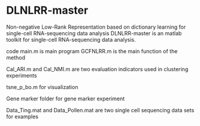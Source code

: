 # DLNLRR-master
Non-negative Low-Rank Representation based on dictionary learning for single-cell RNA-sequencing data analysis
DLNLRR-master is an matlab toolkit for single-cell RNA-sequencing data analysis.

code
main.m is main program
GCFNLRR.m is the main function of the method

Cal_ARI.m and Cal_NMI.m are two evaluation indicators used in clustering experiments

tsne_p_bo.m for visualization

Gene marker folder for gene marker experiment


Data_Ting.mat and Data_Pollen.mat are two single cell sequencing data sets for examples
 
